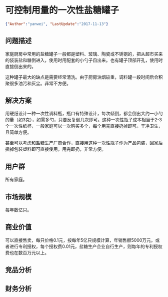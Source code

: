 # 可控制用量的一次性盐糖罐子

<link rel="stylesheet" type="text/css" href="../auto-number-title.css" >

```json
{"Author":"yanwei", "LastUpdate":"2017-11-13"}
```

## 问题描述

家庭厨房中常用的盐糖罐子一般都是塑料、玻璃、陶瓷或不锈钢的，把从超市买来的袋装盐和糖倒进入，使用时用配套的小勺子舀出来。也有罐子顶部开孔，使用时直接倒出来的。

这种罐子最大的缺点是需要经常清洗。由于厨房油烟较重，调料罐一段时间后会积聚很多油污和灰尘。非常不方便。

## 解决方案

用硬纸设计一种一次性调料瓶，瓶口有特殊设计，每次倾倒，都会倒出大约一小勺的量（如3克），如需多勺，只要反复倒几次即可。这种一次性瓶子成本相当于2-3个一次性纸杯，一般家庭可以一次购买多个，每个用完直接扔掉即可。干净卫生，且简单方便。

甚至可以考虑和盐糖生产厂商合作，直接用这种一次性瓶子作为产品包装，回家后撕掉包装塑料即可直接使用，用完即扔，非常方便。

## 用户群

所有家庭。

## 市场规模

每年数亿只。

## 商业价值

可以直接售卖，每只价格0.1元，按每年5亿只规模计算，年销售额5000万元。或者进行专利授权，每个授权费0.01元，盐糖生产企业自行生产，则每年的专利授权费也在数百万元以上。

## 竞品分析

## 财务分析
